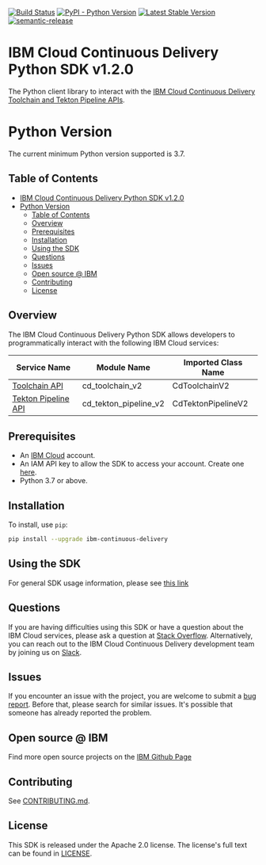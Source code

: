 [![Build Status](https://travis-ci.com/IBM/continuous-delivery-python-sdk.svg?branch=main)](https://travis.ibm.com/IBM/continuous-delivery-python-sdk)
[![PyPI - Python Version](https://img.shields.io/pypi/pyversions/ibm-continuous-delivery)](https://pypi.org/project/ibm-continuous-delivery/)
[![Latest Stable Version](https://img.shields.io/pypi/v/ibm-continuous-delivery.svg)](https://pypi.python.org/pypi/ibm-continuous-delivery)
[![semantic-release](https://img.shields.io/badge/%20%20%F0%9F%93%A6%F0%9F%9A%80-semantic--release-e10079.svg)](https://github.com/semantic-release/semantic-release)

# IBM Cloud Continuous Delivery Python SDK v1.2.0
 
The Python client library to interact with the [IBM Cloud Continuous Delivery Toolchain and Tekton Pipeline APIs](https://cloud.ibm.com/docs?tab=api-docs&category=devops).

# Python Version
The current minimum Python version supported is 3.7.

## Table of Contents

<!--
  The TOC below is generated using the `markdown-toc` node package.

      https://github.com/jonschlinkert/markdown-toc

  You should regenerate the TOC after making changes to this file.

      npx markdown-toc -i README.md
  -->

<!-- toc -->

- [IBM Cloud Continuous Delivery Python SDK v1.2.0](#ibm-cloud-continuous-delivery-python-sdk-v037)
- [Python Version](#python-version)
  - [Table of Contents](#table-of-contents)
  - [Overview](#overview)
  - [Prerequisites](#prerequisites)
  - [Installation](#installation)
  - [Using the SDK](#using-the-sdk)
  - [Questions](#questions)
  - [Issues](#issues)
  - [Open source @ IBM](#open-source--ibm)
  - [Contributing](#contributing)
  - [License](#license)

<!-- tocstop -->

## Overview

The IBM Cloud Continuous Delivery Python SDK allows developers to programmatically interact with the following
IBM Cloud services:

Service Name | Module Name | Imported Class Name
--- | --- | ---
[Toolchain API](https://cloud.ibm.com/apidocs/toolchain?code=python) | cd_toolchain_v2| CdToolchainV2
[Tekton Pipeline API](https://cloud.ibm.com/apidocs/tekton-pipeline?code=python) | cd_tekton_pipeline_v2 | CdTektonPipelineV2

## Prerequisites

[ibm-cloud-onboarding]: https://cloud.ibm.com/registration

* An [IBM Cloud][ibm-cloud-onboarding] account.
* An IAM API key to allow the SDK to access your account. Create one [here](https://cloud.ibm.com/iam/apikeys).
* Python 3.7 or above.

## Installation

To install, use `pip`:

```bash
pip install --upgrade ibm-continuous-delivery
```

## Using the SDK
For general SDK usage information, please see [this link](https://github.com/IBM/ibm-cloud-sdk-common/blob/main/README.md)

## Questions

If you are having difficulties using this SDK or have a question about the IBM Cloud services,
please ask a question at
[Stack Overflow](http://stackoverflow.com/questions/ask?tags=ibm-cloud).
Alternatively, you can reach out to the IBM Cloud Continuous Delivery development team by joining us on [Slack](https://ic-devops-slack-invite.us-south.devops.cloud.ibm.com/).

## Issues
If you encounter an issue with the project, you are welcome to submit a
[bug report](https://github.com/IBM/continuous-delivery-python-sdk/issues).
Before that, please search for similar issues. It's possible that someone has already reported the problem.

## Open source @ IBM
Find more open source projects on the [IBM Github Page](http://ibm.github.io/)

## Contributing
See [CONTRIBUTING.md](https://github.com/IBM/continuous-delivery-python-sdk/blob/main/CONTRIBUTING.md).

## License

This SDK is released under the Apache 2.0 license.
The license's full text can be found in [LICENSE](https://github.com/IBM/continuous-delivery-python-sdk/blob/main/LICENSE).

